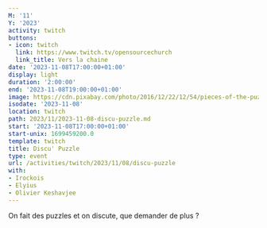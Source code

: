 ```yaml
---
M: '11'
Y: '2023'
activity: twitch
buttons:
- icon: twitch
  link: https://www.twitch.tv/opensourcechurch
  link_title: Vers la chaine
date: '2023-11-08T17:00:00+01:00'
display: light
duration: '2:00:00'
end: '2023-11-08T19:00:00+01:00'
image: https://cdn.pixabay.com/photo/2016/12/22/12/54/pieces-of-the-puzzle-1925425_1280.jpg
isodate: '2023-11-08'
location: twitch
path: 2023/11/2023-11-08-discu-puzzle.md
start: '2023-11-08T17:00:00+01:00'
start-unix: 1699459200.0
template: twitch
title: Discu' Puzzle
type: event
url: /activities/twitch/2023/11/08/discu-puzzle
with:
- Irockois
- Elyius
- Olivier Keshavjee
---
```

On fait des puzzles et on discute, que demander de plus ?